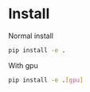 # Install

Normal install

```bash
pip install -e .
```

With gpu

```bash
pip install -e .[gpu]
```
